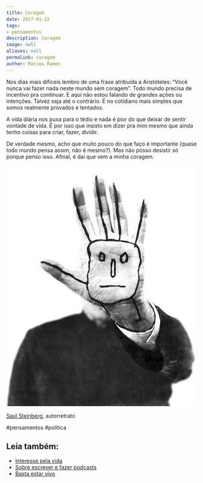 ```yaml
---
title: Coragem
date: 2017-01-22
tags:
- pensamentos
description: Coragem
image: null
aliases: null
permalink: coragem
author: Marcos Ramon
---
```

Nos dias mais difíceis lembro de uma frase atribuída a Aristóteles: “Você nunca vai fazer nada neste mundo sem coragem”. Todo mundo precisa de incentivo pra continuar. E aqui não estou falando de grandes ações ou intenções. Talvez seja até o contrário. É no cotidiano mais simples que somos realmente provados e tentados.

A vida diária nos puxa para o tédio e nada é pior do que deixar de sentir vontade de vida. É por isso que insisto em dizer pra mim mesmo que ainda tenho coisas para criar, fazer, dividir.

De verdade mesmo, acho que muito pouco do que faço é importante (quase todo mundo pensa assim, não é mesmo?). Mas não posso desistir só porque penso isso. Afinal, é daí que vem a minha coragem.

<img src="/assets/img/coragem-medium.jpeg">

[Saul Steinberg](https://pt.wikipedia.org/wiki/Saul_Steinberg), autorretrato


#pensamentos #política<div class="leia-tambem" markdown="1">
## Leia também:

- <a href="/interesse-pela-vida">Interesse pela vida</a>
- <a href="/sobre-escrever-e-fazer-podcasts">Sobre escrever e fazer podcasts</a>
- <a href="/basta-estar-vivo">Basta estar vivo</a>
</div>